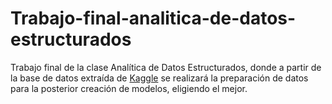 # Trabajo-final-analitica-de-datos-estructurados

Trabajo final de la clase Analítica de Datos Estructurados, donde a partir de la base de datos extraída de [Kaggle](https://www.projectpro.io/recipes/drop-out-highly-correlated-features-in-python) se realizará la preparación de datos para la posterior creación de modelos, eligiendo el mejor.
